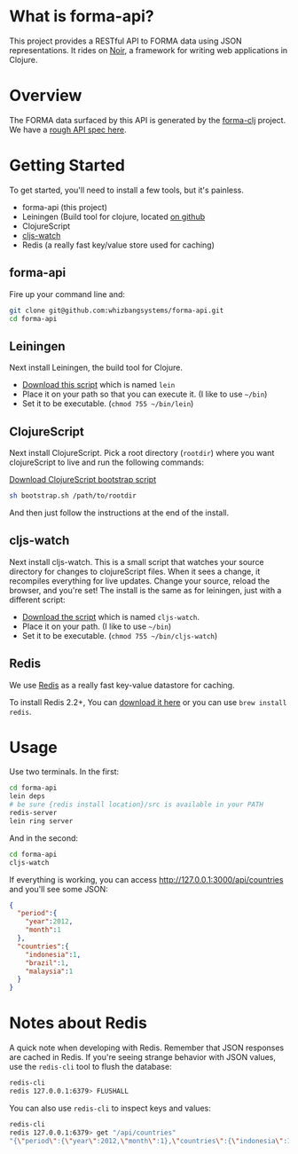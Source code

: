 # What is forma-api?

This project provides a RESTful API to FORMA data using JSON representations. It rides on [Noir](https://github.com/ibdknox/noir), a framework for writing web applications in Clojure.

# Overview  

The FORMA data surfaced by this API is generated by the [forma-clj](https://github.com/sritchie/forma-clj) project. We have a [rough API spec here](https://github.com/whizbangsystems/forma-api/wiki/API-Specification).
  
# Getting Started

To get started, you'll need to install a few tools, but it's painless.

* forma-api (this project)
* Leiningen (Build tool for clojure, located [on github](https://github.com/technomancy/leiningen) 
* ClojureScript
* [cljs-watch](https://github.com/ibdknox/cljs-watch)
* Redis (a really fast key/value store used for caching)

## forma-api

Fire up your command line and:

```bash
git clone git@github.com:whizbangsystems/forma-api.git
cd forma-api
```

## Leiningen

Next install Leiningen, the build tool for Clojure. 

* [Download this script](https://raw.github.com/technomancy/leiningen/stable/bin/lein) which is named `lein`
* Place it on your path so that you can execute it. (I like to use `~/bin`)
* Set it to be executable. (`chmod 755 ~/bin/lein`)

## ClojureScript

Next install ClojureScript. Pick a root directory (`rootdir`) where you want clojureScript to live and run the following commands:

[Download ClojureScript bootstrap script](https://github.com/sritchie/contour/blob/develop/bootstrap.sh)

```bash
sh bootstrap.sh /path/to/rootdir
```

And then just follow the instructions at the end of the install.

## cljs-watch

Next install cljs-watch. This is a small script that watches your source directory for changes to clojureScript files. When it sees a change, it recompiles everything for live updates. Change your source, reload the browser, and you're set! The install is the same as for leiningen, just with a different script:

* [Download the script](https://github.com/ibdknox/cljs-watch/blob/master/cljs-watch) which is named `cljs-watch`.
* Place it on your path. (I like to use `~/bin`)
* Set it to be executable. (`chmod 755 ~/bin/cljs-watch`)

## Redis 

We use [Redis](http://redis.io) as a really fast key-value datastore for caching.

To install Redis 2.2+, You can [download it here](http://redis.io/download) or you can use `brew install redis`.
  
# Usage

Use two terminals. In the first:

```bash
cd forma-api
lein deps
# be sure {redis install location}/src is available in your PATH
redis-server
lein ring server    
```

And in the second:

```bash
cd forma-api
cljs-watch
```

If everything is working, you can access http://127.0.0.1:3000/api/countries and you'll see some JSON:

```json
{
  "period":{
    "year":2012,
    "month":1
  },
  "countries":{
    "indonesia":1,
    "brazil":1,
    "malaysia":1
  }
}
```

# Notes about Redis 

A quick note when developing with Redis. Remember that JSON responses are cached in Redis. If you're seeing strange behavior with JSON values, use the `redis-cli` tool to flush the database:

```bash
redis-cli
redis 127.0.0.1:6379> FLUSHALL
```

You can also use `redis-cli` to inspect keys and values:

```bash
redis-cli
redis 127.0.0.1:6379> get "/api/countries"
"{\"period\":{\"year\":2012,\"month\":1},\"countries\":{\"indonesia\":1,\"brazil\":1,\"malaysia\":1}}"
```
